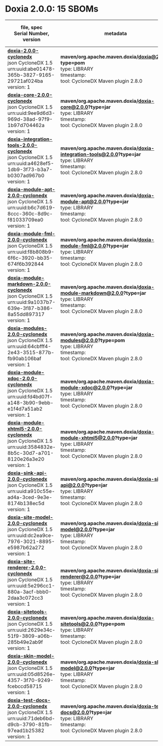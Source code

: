 Doxia 2.0.0: 15 SBOMs
=======

| file, spec<br>Serial Number, version| metadata | components<br>by type<br>- libs purl types |
| ----------------------------------- | -------- | ------------------------------------------ |
| **[doxia-2.0.0-cyclonedx](maven/org.apache.maven.doxia/doxia/2.0.0/doxia-2.0.0-cyclonedx.json)**<br>json CycloneDX 1.5<br>urn:uuid:abe01478-365b-3827-9165-29721af024ba<br>version: 1 | **maven/org.apache.maven.doxia/doxia@2.0.0?type=pom**<br>type: LIBRARY<br>timestamp: <br>tool: CycloneDX Maven plugin 2.8.0 | 41<br>`library`: 41 <br>- `maven`: 41  |
| **[doxia-core-2.0.0-cyclonedx](maven/org.apache.maven.doxia/doxia-core/2.0.0/doxia-core-2.0.0-cyclonedx.json)**<br>json CycloneDX 1.5<br>urn:uuid:9ee9d6d3-969d-38ad-97f9-1b97d704462a<br>version: 1 | **maven/org.apache.maven.doxia/doxia-core@2.0.0?type=jar**<br>type: LIBRARY<br>timestamp: <br>tool: CycloneDX Maven plugin 2.8.0 | 8<br>`library`: 8 <br>- `maven`: 8  |
| **[doxia-integration-tools-2.0.0-cyclonedx](maven/org.apache.maven.doxia/doxia-integration-tools/2.0.0/doxia-integration-tools-2.0.0-cyclonedx.json)**<br>json CycloneDX 1.5<br>urn:uuid:a4628ef5-1db9-3f73-b3a7-b0307ad967b0<br>version: 1 | **maven/org.apache.maven.doxia/doxia-integration-tools@2.0.0?type=jar**<br>type: LIBRARY<br>timestamp: <br>tool: CycloneDX Maven plugin 2.8.0 | 41<br>`library`: 41 <br>- `maven`: 41  |
| **[doxia-module-apt-2.0.0-cyclonedx](maven/org.apache.maven.doxia/doxia-module-apt/2.0.0/doxia-module-apt-2.0.0-cyclonedx.json)**<br>json CycloneDX 1.5<br>urn:uuid:b6c7d619-8ccc-360c-8d9c-f81033709ea0<br>version: 1 | **maven/org.apache.maven.doxia/doxia-module-apt@2.0.0?type=jar**<br>type: LIBRARY<br>timestamp: <br>tool: CycloneDX Maven plugin 2.8.0 | 9<br>`library`: 9 <br>- `maven`: 9  |
| **[doxia-module-fml-2.0.0-cyclonedx](maven/org.apache.maven.doxia/doxia-module-fml/2.0.0/doxia-module-fml-2.0.0-cyclonedx.json)**<br>json CycloneDX 1.5<br>urn:uuid:f8b808b9-6f6c-3920-bb35-674f6b392844<br>version: 1 | **maven/org.apache.maven.doxia/doxia-module-fml@2.0.0?type=jar**<br>type: LIBRARY<br>timestamp: <br>tool: CycloneDX Maven plugin 2.8.0 | 9<br>`library`: 9 <br>- `maven`: 9  |
| **[doxia-module-markdown-2.0.0-cyclonedx](maven/org.apache.maven.doxia/doxia-module-markdown/2.0.0/doxia-module-markdown-2.0.0-cyclonedx.json)**<br>json CycloneDX 1.5<br>urn:uuid:9a1037b7-639e-3f87-b386-8a55dd897317<br>version: 1 | **maven/org.apache.maven.doxia/doxia-module-markdown@2.0.0?type=jar**<br>type: LIBRARY<br>timestamp: <br>tool: CycloneDX Maven plugin 2.8.0 | 35<br>`library`: 35 <br>- `maven`: 35  |
| **[doxia-modules-2.0.0-cyclonedx](maven/org.apache.maven.doxia/doxia-modules/2.0.0/doxia-modules-2.0.0-cyclonedx.json)**<br>json CycloneDX 1.5<br>urn:uuid:64cbfff4-2e43-3515-877b-fb90ab106baf<br>version: 1 | **maven/org.apache.maven.doxia/doxia-modules@2.0.0?type=pom**<br>type: LIBRARY<br>timestamp: <br>tool: CycloneDX Maven plugin 2.8.0 | 9<br>`library`: 9 <br>- `maven`: 9  |
| **[doxia-module-xdoc-2.0.0-cyclonedx](maven/org.apache.maven.doxia/doxia-module-xdoc/2.0.0/doxia-module-xdoc-2.0.0-cyclonedx.json)**<br>json CycloneDX 1.5<br>urn:uuid:fd4bd07f-a148-3b90-9ebb-e1f4d7a51ab2<br>version: 1 | **maven/org.apache.maven.doxia/doxia-module-xdoc@2.0.0?type=jar**<br>type: LIBRARY<br>timestamp: <br>tool: CycloneDX Maven plugin 2.8.0 | 9<br>`library`: 9 <br>- `maven`: 9  |
| **[doxia-module-xhtml5-2.0.0-cyclonedx](maven/org.apache.maven.doxia/doxia-module-xhtml5/2.0.0/doxia-module-xhtml5-2.0.0-cyclonedx.json)**<br>json CycloneDX 1.5<br>urn:uuid:3584832e-8b5c-30d7-a701-8120e26a3e20<br>version: 1 | **maven/org.apache.maven.doxia/doxia-module-xhtml5@2.0.0?type=jar**<br>type: LIBRARY<br>timestamp: <br>tool: CycloneDX Maven plugin 2.8.0 | 9<br>`library`: 9 <br>- `maven`: 9  |
| **[doxia-sink-api-2.0.0-cyclonedx](maven/org.apache.maven.doxia/doxia-sink-api/2.0.0/doxia-sink-api-2.0.0-cyclonedx.json)**<br>json CycloneDX 1.5<br>urn:uuid:a910c55e-ad4a-3ced-9e3e-8174b138ec5d<br>version: 1 | **maven/org.apache.maven.doxia/doxia-sink-api@2.0.0?type=jar**<br>type: LIBRARY<br>timestamp: <br>tool: CycloneDX Maven plugin 2.8.0 | 0 |
| **[doxia-site-model-2.0.0-cyclonedx](maven/org.apache.maven.doxia/doxia-site-model/2.0.0/doxia-site-model-2.0.0-cyclonedx.json)**<br>json CycloneDX 1.5<br>urn:uuid:dc2ea9ce-7976-3021-8895-e5987b62a272<br>version: 1 | **maven/org.apache.maven.doxia/doxia-site-model@2.0.0?type=jar**<br>type: LIBRARY<br>timestamp: <br>tool: CycloneDX Maven plugin 2.8.0 | 7<br>`library`: 7 <br>- `maven`: 7  |
| **[doxia-site-renderer-2.0.0-cyclonedx](maven/org.apache.maven.doxia/doxia-site-renderer/2.0.0/doxia-site-renderer-2.0.0-cyclonedx.json)**<br>json CycloneDX 1.5<br>urn:uuid:5e296cc1-880a-3acf-bbb0-2daa3c072cc3<br>version: 1 | **maven/org.apache.maven.doxia/doxia-site-renderer@2.0.0?type=jar**<br>type: LIBRARY<br>timestamp: <br>tool: CycloneDX Maven plugin 2.8.0 | 25<br>`library`: 25 <br>- `maven`: 25  |
| **[doxia-sitetools-2.0.0-cyclonedx](maven/org.apache.maven.doxia/doxia-sitetools/2.0.0/doxia-sitetools-2.0.0-cyclonedx.json)**<br>json CycloneDX 1.5<br>urn:uuid:2629e34c-51f9-3809-a06b-285b49e2ab9f<br>version: 1 | **maven/org.apache.maven.doxia/doxia-sitetools@2.0.0?type=pom**<br>type: LIBRARY<br>timestamp: <br>tool: CycloneDX Maven plugin 2.8.0 | 57<br>`library`: 57 <br>- `maven`: 57  |
| **[doxia-skin-model-2.0.0-cyclonedx](maven/org.apache.maven.doxia/doxia-skin-model/2.0.0/doxia-skin-model-2.0.0-cyclonedx.json)**<br>json CycloneDX 1.5<br>urn:uuid:05d8526e-4357-3f70-9249-fcebccd58715<br>version: 1 | **maven/org.apache.maven.doxia/doxia-skin-model@2.0.0?type=jar**<br>type: LIBRARY<br>timestamp: <br>tool: CycloneDX Maven plugin 2.8.0 | 1<br>`library`: 1 <br>- `maven`: 1  |
| **[doxia-test-docs-2.0.0-cyclonedx](maven/org.apache.maven.doxia/doxia-test-docs/2.0.0/doxia-test-docs-2.0.0-cyclonedx.json)**<br>json CycloneDX 1.5<br>urn:uuid:71deb6bd-d9cb-3790-81fb-97ead1b25382<br>version: 1 | **maven/org.apache.maven.doxia/doxia-test-docs@2.0.0?type=jar**<br>type: LIBRARY<br>timestamp: <br>tool: CycloneDX Maven plugin 2.8.0 | 0 |
